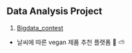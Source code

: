 ## Data Analysis Project

1) [Bigdata_contest](https://github.com/zungin/DataAnalysis/tree/master/bigdata_contest)
- 날씨에 따른 vegan 제품 추천 플랫폼 🌿 ⛅️


 

